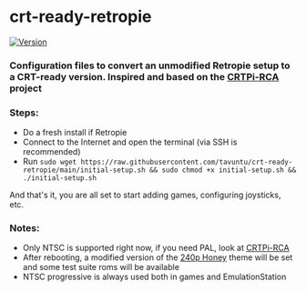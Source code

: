 # crt-ready-retropie

[![Version](http://img.shields.io/:beta-0.0.1-green.svg)](https://github.com/tavuntu/crt-ready-retropie)

### Configuration files to convert an unmodified Retropie setup to a CRT-ready version. Inspired and based on the [CRTPi-RCA](https://github.com/crtpi/CRTPi-RCA) project

### Steps:

* Do a fresh install if Retropie
* Connect to the Internet and open the terminal (via SSH is recommended)
* Run ```sudo wget https://raw.githubusercontent.com/tavuntu/crt-ready-retropie/main/initial-setup.sh && sudo chmod +x initial-setup.sh && ./initial-setup.sh```

And that's it, you are all set to start adding games, configuring joysticks, etc.


### Notes:

* Only NTSC is supported right now, if you need PAL, look at [CRTPi-RCA](https://github.com/crtpi/CRTPi-RCA)
* After rebooting, a modified version of the [240p Honey](https://github.com/PietDAmore/240p-Theme) theme will be set and some test suite roms will be available
* NTSC progressive is always used both in games and EmulationStation
